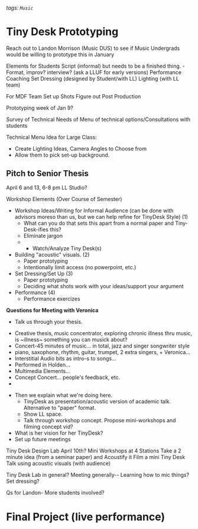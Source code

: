 
###### tags: `Music`

# Tiny Desk Prototyping

Reach out to Landon Morrison (Music DUS) to see if Music Undergrads would be willing to prototype this in January 

Elements for Students
Script (informal) but needs to be a finished thing. 
    -Format, improv? interview? (ask a LLUF for early versions)
Performance Coaching
Set Dressing (designed by Student/with LL)
Lighting (with LL team)

For MDF Team
Set up Shots 
Figure out Post Production

Prototyping week of Jan 9? 


Survey of Technical Needs of Menu of technical options/Consultations with students 

Technical Menu Idea for Large Class: 
- Create Lighting Ideas, Camera Angles to Choose from
- Allow them to pick set-up background. 


## Pitch to Senior Thesis

April 6 and 13, 6-8 pm LL Studio? 

Workshop Elements (Over Course of Semester)
- Workshop Ideas/Writing for Informal Audience (can be done with advisors moreso than us, but we can help refine for TinyDesk Style) (1)
    - What can you do that sets this apart from a normal paper and Tiny-Desk-ifies this? 
    - Eliminate jargon
    - - Watch/Analyze Tiny Desk(s)
- Building "acoustic" visuals. (2)
    - Paper prototyping 
    - Intentionally limit access (no powerpoint, etc.)
- Set Dressing/Set Up (3)
    - Paper prototyping
    - Deciding what shots work with your ideas/support your argument
- Performance (4)
    - Performance exercizes

**Questions for Meeting with Veronica**

* Talk us through your thesis.
- Creative thesis, music concentrator, exploring chronic illness thru music, is ~illness~ something you can musick about? 
- Concert-45 minutes of music... in total, jazz and singer songwriter style
- piano, saxophone, rhythm, guitar, trumpet, 2 extra singers, + Veronica...
- Interstitial Audio bits as intro-s to songs... 
- Performed in Holden... 
- Multimedia Elements... 
- Concept Concert... people's feedback, etc. 
-
* Then we explain what we're doing here. 
    * TinyDesk as presentation/acoustic version of academic talk. Alternative to "paper" format. 
    * Show LL space. 
    * Talk through workshop concept. Propose mini-workshops and filming concept vid?     
* What is her vision for her TinyDesk?
* Set up future meetings 


Tiny Desk Design Lab April 10th? 
Mini Workshops at 4 Stations
Take a 2 minute idea (from a seminar paper) and Acoustify it
Film a mini Tiny Desk Talk using acoustic visuals (with audience)

Tiny Desk Lab in general? Meeting generally-- Learning how to mic things? Set dressing? 

Qs for Landon- More students involved? 



# Final Project (live performance)



